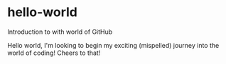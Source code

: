# hello-world
Introduction to with world of GitHub

Hello world, I'm looking to begin my exciting (mispelled) journey into the world of coding!
Cheers to that!
